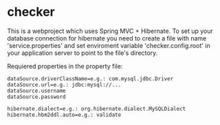 checker
=======
This is a webproject which uses Spring MVC + Hibernate.
To set up your database connection for hibernate you need to create a file with name 'service.properties' and 
set enviroment variable 'checker.config.root' in your application server to point to the file's directory.

Requiered properties in the property file:
```
dataSource.driverClassName=e.g.: com.mysql.jdbc.Driver
dataSource.url=e.g.: jdbc:mysql://...
dataSource.username
dataSource.password

hibernate.dialect=e.g.: org.hibernate.dialect.MySQLDialect
hibernate.hbm2ddl.auto=e.g.: validate
```
